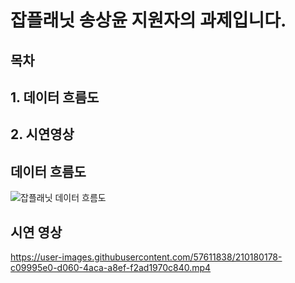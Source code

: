 # 잡플래닛 송상윤 지원자의 과제입니다.
## 목차
## 1. 데이터 흐름도
## 2. 시연영상


## 데이터 흐름도
![잡플래닛 데이터 흐름도](https://user-images.githubusercontent.com/57611838/210180116-3a331029-3522-4ce0-9eae-3e502b4e1fda.png)

## 시연 영상
https://user-images.githubusercontent.com/57611838/210180178-c09995e0-d060-4aca-a8ef-f2ad1970c840.mp4

